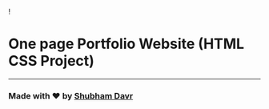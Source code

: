 !
# One page Portfolio Website (HTML CSS Project)
---

### Made with ❤️ by [Shubham Davr](https://www.instagram.com/shubh.2227/)


  


